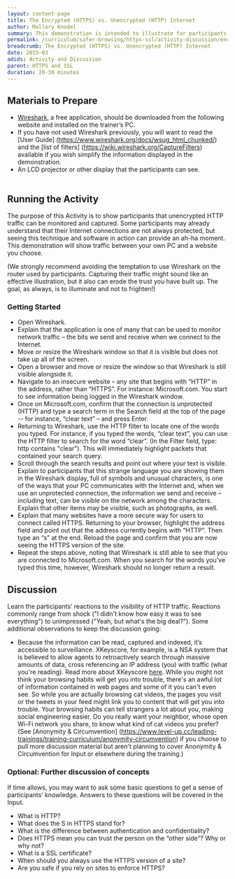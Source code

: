 ```yaml
---
layout: content-page
title: The Encrypted (HTTPS) vs. Unencrypted (HTTP) Internet
author: Mallory Knodel
summary: This demonstration is intended to illustrate for participants that some information they exchange, over a network connection to a website or other server, is exposed along the way if they use unprotected connections.
permalink: /curriculum/safer-browsing/https-ssl/activity-discussion/encrypted-vs-unencrypted-internet/
breadcrumb: The Encrypted (HTTPS) vs. Unencrypted (HTTP) Internet
date: 2015-03
adids: Activity and Discussion
parent: HTTPS and SSL
duration: 20-30 minutes
---
```


## Materials to Prepare 

- [Wireshark](https://www.wireshark.org/), a free application, should be downloaded from the following website and installed on the trainer’s PC. 
- If you have not used Wireshark previously, you will want to read the [User Guide] (https://www.wireshark.org/docs/wsug_html_chunked/) and the [list of filters] (https://wiki.wireshark.org/CaptureFilters) available if you wish simplify the information displayed in the demonstration. 
- An LCD projector or other display that the participants can see.
<br><br>


## Running the Activity

The purpose of this Activity is to show participants that unencrypted HTTP traffic can be monitored and  captured. Some participants may already understand that their Internet connections are not always protected, but seeing this technique and software in action can provide an ah-ha moment.
This demonstration will show traffic between your own PC and a website you choose. 

(We strongly recommend avoiding the temptation to use Wireshark on the router used by participants. Capturing their traffic might sound like an effective illustration, but it also can erode the trust you have built up. The goal, as always, is to illuminate and not to frighten!)

### Getting Started

- Open Wireshark. 
- Explain that the application is one of many that can be used to monitor network traffic – the bits we send and receive when we connect to the Internet. 
- Move or resize the Wireshark window so that it is visible but does not take up all of the screen.
- Open a browser and move or resize the window so that Wireshark is still visible alongside it.
- Navigate to an insecure website – any site that begins with “HTTP” in the address, rather than “HTTPS”. For instance: Microsoft.com. You start to see information being logged in the Wireshark window.
- Once on Microsoft.com, confirm that the connection is unprotected (HTTP) and type a search term in the Search field at the top of the page -- for instance, “clear text” – and press Enter.
- Returning to Wireshark, use the HTTP filter to locate one of the words you typed. For instance, if you typed the words, “clear text”, you can use the HTTP filter to search for the word “clear”. (In the Filter field, type: http contains "clear"). This will immediately highlight packets that contained your search query. 
- Scroll through the search results and point out where your text is visible. Explain to participants that this strange language you are showing them in the Wireshark display, full of symbols and unusual characters, is one of the ways that your PC communicates with the Internet and, when we use an unprotected connection, the information we send and receive – including text, can be visible on the network among the characters. Explain that other items may be visible, such as photographs, as well.
- Explain that many websites have a more secure way for users to connect called HTTPS.  Returning to your browser, highlight the address field and point out that the address currently begins with “HTTP”. Then type an “s” at the end. Reload the page and confirm that you are now seeing the HTTPS version of the site.
- Repeat the steps above, noting that Wireshark is still able to see that you are connected to Microsoft.com. When you search for the words you’ve typed this time, however, Wireshark should no longer return a result. 

## Discussion

Learn the participants’ reactions to the visibility of HTTP traffic. Reactions commonly range from shock ("I didn't know how easy it was to see everything") to unimpressed ("Yeah, but what's the big deal?").
Some additional observations to keep the discussion going:

- Because the information can be read, captured and indexed, it’s accessible to surveillance. XKeyscore, for example, is a NSA system that is believed to allow agents to retroactively search through massive amounts of data, cross referencing an IP address (you) with traffic (what you're reading). Read more about XKeyscore [here](https://en.wikipedia.org/wiki/XKeyscore). 
While you might not think your browsing habits will get you into trouble, there's an awful lot of information contained in web pages and some of it you can't even see. So while you are actually browsing cat videos, the pages you visit or the tweets in your feed might link you to content that will get you into trouble.
Your browsing habits can tell strangers a lot about you, making social engineering easier. Do you really want your neighbor, whose open Wi-Fi network you share, to know what kind of cat videos you prefer? (See [Anonymity & Circumvention] (https://www.level-up.cc/leading-trainings/training-curriculum/anonymity-circumvention) if you choose to pull more discussion material but aren't planning to cover Anonymity & Circumvention for Input or elsewhere during the training.)

### Optional: Further discussion of concepts 

If time allows, you may want to ask some basic questions to get a sense of participants’ knowledge. Answers to these questions will be covered in the Input.
- What is HTTP? 
- What does the S in HTTPS stand for? 
- What is the difference between authentication and confidentiality? 
- Does HTTPS mean you can trust the person on the “other side”? Why or why not? 
- What is a SSL certificate? 
- When should you always use the HTTPS version of a site? 
- Are you safe if you rely on sites to enforce HTTPS? 
